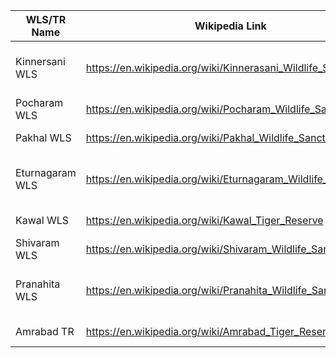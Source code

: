 | WLS/TR Name                          | Wikipedia Link                                              | NGO Name                         | NGO Website                                         |
|--------------------------------------|------------------------------------------------------------|----------------------------------|----------------------------------------------------|
| Kinnersani WLS                       | https://en.wikipedia.org/wiki/Kinnerasani_Wildlife_Sanctuary | Forests and Wildlife Protection Society | https://www.wpsi-india.org/ |
| Pocharam WLS                         | https://en.wikipedia.org/wiki/Pocharam_Wildlife_Sanctuary    | Kalpavriksh                      | https://kalpavriksh.org/wp-content/uploads/2020/10/127-PROTECTED_AREA_UPDATE_127_June_2017.pdf |
| Pakhal WLS                           | https://en.wikipedia.org/wiki/Pakhal_Wildlife_Sanctuary      | Vridhi Foundation                | https://en.wikipedia.org/wiki/Pakhal_Wildlife_SanctuaryVridhi_Foundation |
| Eturnagaram WLS                      | https://en.wikipedia.org/wiki/Eturnagaram_Wildlife_Sanctuary | Forests and Wildlife Protection Society | https://www.wpsi-india.org/ |
| Kawal WLS                            | https://en.wikipedia.org/wiki/Kawal_Tiger_Reserve           | Kalpavriksh                      | https://kalpavriksh.org/wp-content/uploads/2020/10/127-PROTECTED_AREA_UPDATE_127_June_2017.pdf |
| Shivaram WLS                         | https://en.wikipedia.org/wiki/Shivaram_Wildlife_Sanctuary    | Vridhi Foundation                | http://www.vridhifoundation.com/activitie.php?id=4 |
| Pranahita WLS                        | https://en.wikipedia.org/wiki/Pranahita_Wildlife_Sanctuary   | Forests and Wildlife Protection Society | https://www.wpsi-india.org/ |
| Amrabad TR                           | https://en.wikipedia.org/wiki/Amrabad_Tiger_Reserve         | Kalpavriksh                      | https://kalpavriksh.org/wp-content/uploads/2020/10/127-PROTECTED_AREA_UPDATE_127_June_2017.pdf |
